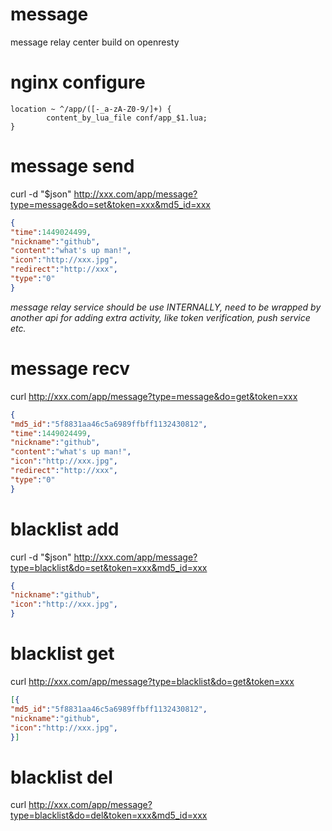 # message
message relay center build on openresty

# nginx configure

```nginx
location ~ ^/app/([-_a-zA-Z0-9/]+) {
        content_by_lua_file conf/app_$1.lua;
}
```

# message send

curl -d "$json" http://xxx.com/app/message?type=message&do=set&token=xxx&md5_id=xxx

```json
{ 
"time":1449024499,
"nickname":"github",
"content":"what's up man!", 
"icon":"http://xxx.jpg", 
"redirect":"http://xxx",
"type":"0"
}
```

<em>message relay service should be use INTERNALLY, need to be wrapped by another api for adding extra activity, like token verification, push service etc.</em>

# message recv

curl http://xxx.com/app/message?type=message&do=get&token=xxx

```json
{ 
"md5_id":"5f8831aa46c5a6989ffbff1132430812",
"time":1449024499,
"nickname":"github",
"content":"what's up man!", 
"icon":"http://xxx.jpg", 
"redirect":"http://xxx",
"type":"0"
}
```

# blacklist add

curl -d "$json" http://xxx.com/app/message?type=blacklist&do=set&token=xxx&md5_id=xxx

```json
{ 
"nickname":"github",
"icon":"http://xxx.jpg", 
}
```

# blacklist get

curl http://xxx.com/app/message?type=blacklist&do=get&token=xxx

```json
[{
"md5_id":"5f8831aa46c5a6989ffbff1132430812", 
"nickname":"github",
"icon":"http://xxx.jpg", 
}]
```

# blacklist del

curl http://xxx.com/app/message?type=blacklist&do=del&token=xxx&md5_id=xxx
